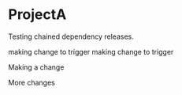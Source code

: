 # ProjectA
Testing chained dependency releases.

making change to trigger
making change to trigger


Making a change

More changes
